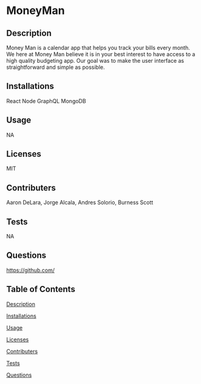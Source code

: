 # MoneyMan

## Description
Money Man is a calendar app that helps you track your bills every month. We here at Money Man believe it is in your best interest to have access to a high quality budgeting app. Our goal was to make the user interface as straightforward and simple as possible.

## Installations
React Node GraphQL MongoDB 

## Usage
NA

## Licenses
MIT

## Contributers
Aaron DeLara, Jorge Alcala, Andres Solorio, Burness Scott

## Tests
NA

## Questions
https://github.com/



## Table of Contents
[Description](#description)

[Installations](#installations)

[Usage](#usage)

[Licenses](#licenses)

[Contributers](#contributers)

[Tests](#tests)

[Questions](#questions)